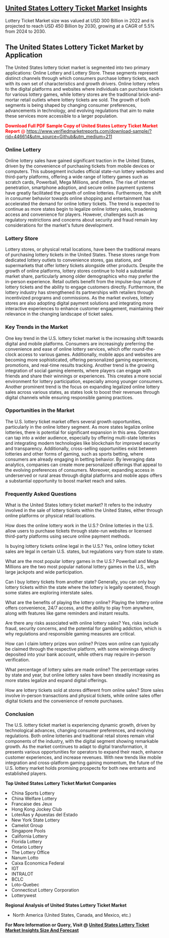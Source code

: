 <h2><a href="https://www.verifiedmarketreports.com/download-sample/?rid=446614&amp;utm_source=Github&amp;utm_medium=211" target="_blank">United States Lottery Ticket Market</a> Insights</h2><p>Lottery Ticket Market size was valued at USD 300 Billion in 2022 and is projected to reach USD 450 Billion by 2030, growing at a CAGR of 5.5% from 2024 to 2030.</p><p><h2>The United States Lottery Ticket Market by Application</h2><p>The United States lottery ticket market is segmented into two primary applications: Online Lottery and Lottery Store. These segments represent distinct channels through which consumers purchase lottery tickets, each with its own set of characteristics and growth drivers. Online lottery refers to the digital platforms and websites where individuals can purchase tickets for various lottery games, while lottery stores are the traditional brick-and-mortar retail outlets where lottery tickets are sold. The growth of both segments is being shaped by changing consumer preferences, advancements in technology, and evolving regulations that aim to make these services more accessible to a larger population.</p><p><p><span class=""><span style="color: #ff0000;"><strong>Download Full PDF Sample Copy of United States Lottery Ticket Market Report</strong> @ </span><a href="https://www.verifiedmarketreports.com/download-sample/?rid=446614&amp;utm_source=Github&amp;utm_medium=211" target="_blank">https://www.verifiedmarketreports.com/download-sample/?rid=446614&amp;utm_source=Github&amp;utm_medium=211</a></span></p></p><h3>Online Lottery</h3><p>Online lottery sales have gained significant traction in the United States, driven by the convenience of purchasing tickets from mobile devices or computers. This subsegment includes official state-run lottery websites and third-party platforms, offering a wide range of lottery games such as scratch cards, Powerball, Mega Millions, and others. The rise of internet penetration, smartphone adoption, and secure online payment systems have greatly facilitated the growth of online lotteries. Furthermore, the shift in consumer behavior towards online shopping and entertainment has accelerated the demand for online lottery tickets. The trend is expected to continue as more states begin to legalize online lottery sales, broadening access and convenience for players. However, challenges such as regulatory restrictions and concerns about security and fraud remain key considerations for the market's future development.</p><h3>Lottery Store</h3><p>Lottery stores, or physical retail locations, have been the traditional means of purchasing lottery tickets in the United States. These stores range from dedicated lottery outlets to convenience stores, gas stations, and supermarkets that offer lottery tickets alongside other products. Despite the growth of online platforms, lottery stores continue to hold a substantial market share, particularly among older demographics who may prefer the in-person experience. Retail outlets benefit from the impulse-buy nature of lottery tickets and the ability to engage customers directly. Furthermore, the lottery industry has strengthened its partnerships with retailers through incentivized programs and commissions. As the market evolves, lottery stores are also adopting digital payment solutions and integrating more interactive experiences to enhance customer engagement, maintaining their relevance in the changing landscape of ticket sales.</p><h3>Key Trends in the Market</h3><p>One key trend in the U.S. lottery ticket market is the increasing shift towards digital and mobile platforms. Consumers are increasingly preferring the convenience and ease of online lottery services, which offer round-the-clock access to various games. Additionally, mobile apps and websites are becoming more sophisticated, offering personalized gaming experiences, promotions, and real-time results tracking. Another trend is the growing integration of social gaming elements, where players can engage with friends and share their winnings or experiences. This creates a more social environment for lottery participation, especially among younger consumers. Another prominent trend is the focus on expanding legalized online lottery sales across various states, as states look to boost their revenues through digital channels while ensuring responsible gaming practices.</p><h3>Opportunities in the Market</h3><p>The U.S. lottery ticket market offers several growth opportunities, particularly in the online lottery segment. As more states legalize online lotteries, there is potential for significant expansion in this area. Operators can tap into a wider audience, especially by offering multi-state lotteries and integrating modern technologies like blockchain for improved security and transparency. Additionally, cross-selling opportunities exist between lotteries and other forms of gaming, such as sports betting, where consumers are already engaging in betting behavior. By leveraging data analytics, companies can create more personalized offerings that appeal to the evolving preferences of consumers. Moreover, expanding access in underserved or rural areas through digital platforms and mobile apps offers a substantial opportunity to boost market reach and sales.</p><h3>Frequently Asked Questions</h3><p>What is the United States lottery ticket market? It refers to the industry involved in the sale of lottery tickets within the United States, either through online platforms or physical retail locations.</p><p>How does the online lottery work in the U.S.? Online lotteries in the U.S. allow users to purchase tickets through state-run websites or licensed third-party platforms using secure online payment methods.</p><p>Is buying lottery tickets online legal in the U.S.? Yes, online lottery ticket sales are legal in certain U.S. states, but regulations vary from state to state.</p><p>What are the most popular lottery games in the U.S.? Powerball and Mega Millions are the two most popular national lottery games in the U.S., with large jackpots and wide participation.</p><p>Can I buy lottery tickets from another state? Generally, you can only buy lottery tickets within the state where the lottery is legally operated, though some states are exploring interstate sales.</p><p>What are the benefits of playing the lottery online? Playing the lottery online offers convenience, 24/7 access, and the ability to play from anywhere, along with features like game reminders and instant results.</p><p>Are there any risks associated with online lottery sales? Yes, risks include fraud, security concerns, and the potential for gambling addiction, which is why regulations and responsible gaming measures are critical.</p><p>How can I claim lottery prizes won online? Prizes won online can typically be claimed through the respective platform, with some winnings directly deposited into your bank account, while others may require in-person verification.</p><p>What percentage of lottery sales are made online? The percentage varies by state and year, but online lottery sales have been steadily increasing as more states legalize and expand digital offerings.</p><p>How are lottery tickets sold at stores different from online sales? Store sales involve in-person transactions and physical tickets, while online sales offer digital tickets and the convenience of remote purchases.</p><h3>Conclusion</h3><p>The U.S. lottery ticket market is experiencing dynamic growth, driven by technological advances, changing consumer preferences, and evolving regulations. Both online lotteries and traditional retail stores remain vital components of the industry, with the digital segment showing remarkable growth. As the market continues to adapt to digital transformation, it presents various opportunities for operators to expand their reach, enhance customer experiences, and increase revenues. With new trends like mobile integration and cross-platform gaming gaining momentum, the future of the U.S. lottery market holds promising prospects for both new entrants and established players.</p></p><p><strong>Top United States Lottery Ticket Market Companies</strong></p><div data-test-id=""><p><li>China Sports Lottery</li><li> China Welfare Lottery</li><li> Francaise des Jeux</li><li> Hong Kong Jockey Club</li><li> LoterÃ­as y Apuestas del Estado</li><li> New York State Lottery</li><li> Camelot Group</li><li> Singapore Pools</li><li> California Lottery</li><li> Florida Lottery</li><li> Ontario Lottery</li><li> The Lottery Office</li><li> Nanum Lotto</li><li> Caixa Economica Federal</li><li> IGT</li><li> INTRALOT</li><li> BCLC</li><li> Loto-Quebec</li><li> Connecticut Lottery Corporation</li><li> Lotterywest</li></p><div><strong>Regional Analysis of&nbsp;United States Lottery Ticket Market</strong></div><ul><li dir="ltr"><p dir="ltr">North America&nbsp;(United States, Canada, and Mexico, etc.)</p></li></ul><p><strong>For More Information or Query, Visit @&nbsp;</strong><strong><a href="https://www.verifiedmarketreports.com/product/lottery-ticket-market/?utm_source=Github&amp;utm_medium=211" target="_blank">United States Lottery Ticket Market Insights Size And Forecast</a></strong></p></div>
